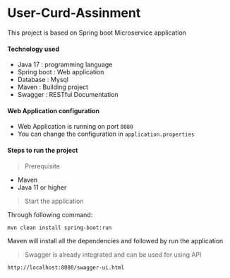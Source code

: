 # User-Curd-Assinment

This project is based on Spring boot Microservice application 

#### Technology used
- Java 17 : programming language 
- Spring boot : Web application 
- Database : Mysql
- Maven : Building project
- Swagger : RESTful Documentation

#### Web Application configuration 
- Web Application is running on port `8080`
- You can change the configuration in `application.properties`
 
#### Steps to run the project

> Prerequisite
- Maven 
- Java 11 or higher 

> Start the application

Through following command:

    mvn clean install spring-boot:run 
    
Maven will install all the dependencies and followed by run the application

> Swagger is already integrated and can be used for using API

    http://localhost:8080/swagger-ui.html
